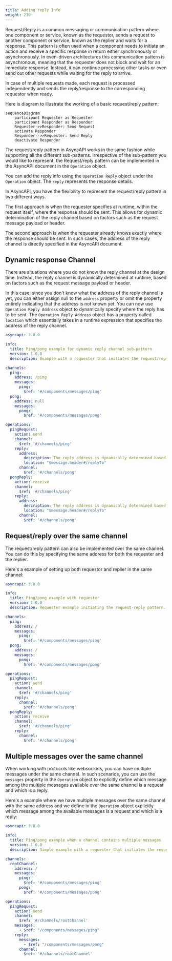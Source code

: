 ```yaml
---
title: Adding reply Info
weight: 210
---
```


Request/Reply is a common messaging or communication pattern where one component or service, known as the requestor, sends a request to another component or service, known as the replier and waits for a response. This pattern is often used when a component needs to initiate an action and receive a specific response in return either synchronously or asynchronously. In even-driven architectures this communication pattern is asynchronous, meaning that the requester does not block and wait for an immediate response. Instead, it can continue processing other tasks or even send out other requests while waiting for the reply to arrive. 

In case of multiple requests made, each request is processed independently and sends the reply/response to the corresponding requestor when ready.

Here is diagram to illustrate the working of a basic request/reply pattern:
```mermaid
sequenceDiagram
    participant Requester as Requester
    participant Responder as Responder
    Requester->>Responder: Send Request
    activate Responder
    Responder-->>Requester: Send Reply
    deactivate Responder
```

The request/reply pattern in AsyncAPI works in the same fashion while supporting all the different sub-patterns. Irrespective of the sub-pattern you would like to represent, the Request/reply pattern can be implemented in the AsyncAPI document in the `Operation` object.

You can add the reply info using the `Operation Reply` object under the `Operation` object. The `reply` represents the response details.

In AsyncAPI, you have the flexibility to represent the request/reply pattern in two different ways.

The first approach is when the requester specifies at runtime, within the request itself, where the response should be sent. This allows for dynamic determination of the reply channel based on factors such as the request message payload or header.

The second approach is when the requester already knows exactly where the response should be sent. In such cases, the address of the reply channel is directly specified in the AsyncAPI document.

## Dynamic response Channel
There are situations where you do not know the reply channel at the design time. Instead, the reply channel is dynamically determined at runtime, based on factors such as the request message payload or header. 

In this case, since you don't know what the address of the reply channel is yet, you can either assign null to the `address` property or omit the property entirely indicating that the address is not known yet. You can now use `Operation Reply Address` object to dynamically specify where the reply has to be sent. The `Operation Reply Address` object has a property called `location` which essentially takes in a runtime expression that specifies the address of the reply channel.

```yml
asyncapi: 3.0.0

info:
  title: Ping/pong example for dynamic reply channel sub-pattern
  version: 1.0.0
  description: Example with a requester that initiates the request/reply pattern where the reply will happen on whatever is defined in the header `replyTo` of the request.

channels:
  ping:
    address: /ping
    messages:
      ping:
        $ref: '#/components/messages/ping'
  pong:
    address: null
    messages:
      pong:
        $ref: '#/components/messages/pong'

operations:
  pingRequest:
    action: send
    channel: 
      $ref: '#/channels/ping'
    reply:
      address:
        description: The reply address is dynamically determined based on the request header `replyTo`
        location: "$message.header#/replyTo"
      channel: 
        $ref: '#/channels/pong'
  pongReply:
    action: receive
    channel: 
      $ref: '#/channels/ping'
    reply:
      address:
        description: The reply address is dynamically determined based on the request header `replyTo`
        location: "$message.header#/replyTo"
      channel: 
        $ref: '#/channels/pong'
```

## Request/reply over the same channel
The request/reply pattern can also be implemented over the same channel. You can do this by specifying the same address for both the requester and the replier.

Here's a example of setting up both requestor and replier in the same channel:
```yml
asyncapi: 3.0.0

info:
  title: Ping/pong example with requester
  version: 1.0.0
  description: Requester example initiating the request-reply pattern.

channels:
  ping:
    address: /
    messages:
      ping:
        $ref: '#/components/messages/ping'
  pong:
    address: /
    messages:
      pong:
        $ref: '#/components/messages/pong'

operations:
  pingRequest:
    action: send
    channel: 
      $ref: '#/channels/ping'
    reply:
      channel: 
        $ref: '#/channels/pong'
  pongReply:
    action: receive
    channel: 
      $ref: '#/channels/ping'
    reply:
      channel: 
        $ref: '#/channels/pong'
```

## Multiple messages over the same channel
When working with protocols like websockets, you can have multiple messages under the same channel. In such scenarios, you can use the `messages` property in the `Operation` object to explicitly define which message among the multiple messages available over the same channel is a request and which is a reply.  

Here's a example where we have multiple messages over the same channel with the same address and we define in the `Operation` object explicitly which message among the available messages is a request and which is a reply:
```yml
asyncapi: 3.0.0

info:
  title: Ping/pong example when a channel contains multiple messages
  version: 1.0.0
  description: Simple example with a requester that initiates the request-reply pattern, where the root channel contains multiple messages.

channels:
  rootChannel:
    address: /
    messages:
      ping:
        $ref: '#/components/messages/ping'
      pong:
        $ref: '#/components/messages/pong'

operations:
  pingRequest:
    action: send
    channel: 
      $ref: '#/channels/rootChannel'
    messages:
      - $ref: "/components/messages/ping"
    reply:
      messages:
        - $ref: "/components/messages/pong"
      channel: 
        $ref: '#/channels/rootChannel'
```